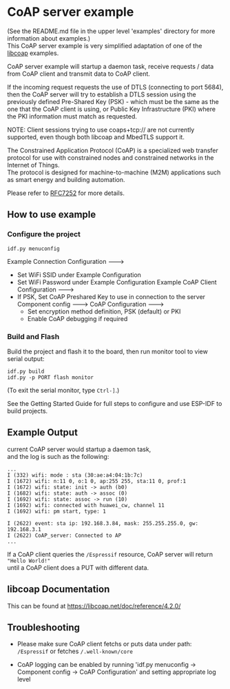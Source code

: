 
# CoAP server example

(See the README.md file in the upper level 'examples' directory for more information about examples.)  
This CoAP server example is very simplified adaptation of one of the
[libcoap](https://github.com/obgm/libcoap) examples.

CoAP server example will startup a daemon task, receive requests / data from CoAP client and transmit
data to CoAP client.

If the incoming request requests the use of DTLS (connecting to port 5684), then the CoAP server will
try to establish a DTLS session using the previously defined Pre-Shared Key (PSK) - which
must be the same as the one that the CoAP client is using, or Public Key Infrastructure (PKI) where
the PKI information must match as requested.

NOTE: Client sessions trying to use coaps+tcp:// are not currently supported, even though both
libcoap and MbedTLS support it.

The Constrained Application Protocol (CoAP) is a specialized web transfer protocol for use with
constrained nodes and constrained networks in the Internet of Things.   
The protocol is designed for machine-to-machine (M2M) applications such as smart energy and
building automation.

Please refer to [RFC7252](https://www.rfc-editor.org/rfc/pdfrfc/rfc7252.txt.pdf) for more details.

## How to use example

### Configure the project

```
idf.py menuconfig
```

Example Connection Configuration  --->
 * Set WiFi SSID under Example Configuration
 * Set WiFi Password under Example Configuration
Example CoAP Client Configuration  --->
 * If PSK, Set CoAP Preshared Key to use in connection to the server
Component config  --->
  CoAP Configuration  --->
    * Set encryption method definition, PSK (default) or PKI
    * Enable CoAP debugging if required

### Build and Flash

Build the project and flash it to the board, then run monitor tool to view serial output:

```
idf.py build
idf.py -p PORT flash monitor
```

(To exit the serial monitor, type ``Ctrl-]``.)

See the Getting Started Guide for full steps to configure and use ESP-IDF to build projects.

## Example Output
current CoAP server would startup a daemon task,   
and the log is such as the following:  

```
...
I (332) wifi: mode : sta (30:ae:a4:04:1b:7c)
I (1672) wifi: n:11 0, o:1 0, ap:255 255, sta:11 0, prof:1
I (1672) wifi: state: init -> auth (b0)
I (1682) wifi: state: auth -> assoc (0)
I (1692) wifi: state: assoc -> run (10)
I (1692) wifi: connected with huawei_cw, channel 11
I (1692) wifi: pm start, type: 1

I (2622) event: sta ip: 192.168.3.84, mask: 255.255.255.0, gw: 192.168.3.1
I (2622) CoAP_server: Connected to AP
...
```

If a CoAP client queries the `/Espressif` resource, CoAP server will return `"Hello World!"`  
until a CoAP client does a PUT with different data.

## libcoap Documentation
This can be found at https://libcoap.net/doc/reference/4.2.0/

## Troubleshooting
* Please make sure CoAP client fetchs or puts data under path: `/Espressif` or
fetches `/.well-known/core`

* CoAP logging can be enabled by running 'idf.py menuconfig -> Component config -> CoAP Configuration' and setting appropriate log level

